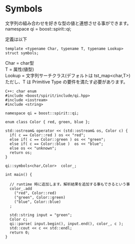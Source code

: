 # Symbols

  文字列の組み合わせを好きな型の値と連想させる事ができます。  
  namespace qi = boost::spirit::qi;

定義は以下
```
template <typename Char, typename T, typename Lookup>
struct symbols;
```
  Char = char型  
  T = 属性(値型)  
  Lookup = 文字列サーチクラス(デフォルトは tst_map<char,T>)  
  ただし、T は Primitive Type の要件を満たす必要があります。  

```
C++: char enum
#include <boost/spirit/include/qi.hpp>
#include <iostream>
#include <string>

namespace qi = boost::spirit::qi;

enum class Color { red, green, blue };

std::ostream& operator << (std::ostream& os, Color c) {
  if( c == Color::red ) os << "red";
  else if( c == Color::green ) os << "green";
  else if( c == Color::blue )  os << "blue";
  else os << "unknown";
  return os;
}

qi::symbols<char,Color>  color_;

int main() {

  // runtime 時に追加します。解析結果を追加する事もできるという事
  color_.add
    ("red", Color::red)
    ("green", Color::green)
    ("blue", Color::blue)
  ;

  std::string input = "green";
  Color c;
  qi::parse( input.begin(), input.end(), color_, c );
  std::cout << c << std::endl;
  return 0;
}
```
